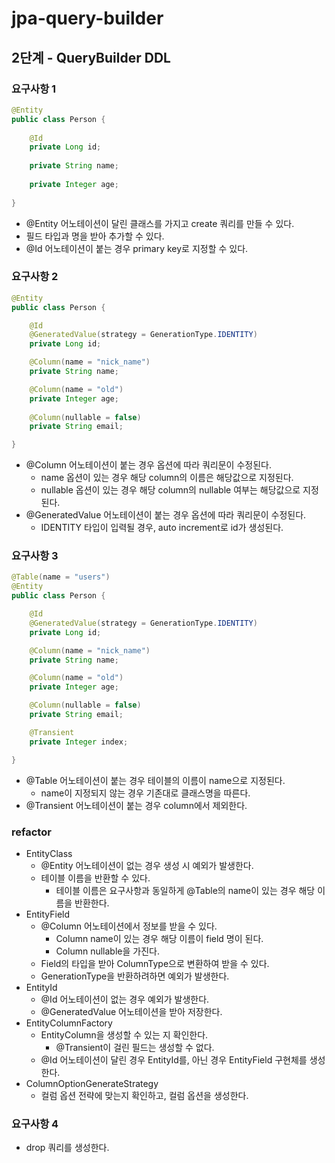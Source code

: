 # jpa-query-builder

## 2단계 - QueryBuilder DDL

### 요구사항 1
```java
@Entity
public class Person {
    
    @Id
    private Long id;
    
    private String name;
    
    private Integer age;
    
}
```
- @Entity 어노테이션이 달린 클래스를 가지고 create 쿼리를 만들 수 있다.
- 필드 타입과 명을 받아 추가할 수 있다.
- @Id 어노테이션이 붙는 경우 primary key로 지정할 수 있다.

### 요구사항 2
```java
@Entity
public class Person {

    @Id
    @GeneratedValue(strategy = GenerationType.IDENTITY)
    private Long id;

    @Column(name = "nick_name")
    private String name;

    @Column(name = "old")
    private Integer age;
    
    @Column(nullable = false)
    private String email;

}
```
- @Column 어노테이션이 붙는 경우 옵션에 따라 쿼리문이 수정된다.
  - name 옵션이 있는 경우 해당 column의 이름은 해당값으로 지정된다.
  - nullable 옵션이 있는 경우 해당 column의 nullable 여부는 해당값으로 지정된다.
- @GeneratedValue 어노테이션이 붙는 경우 옵션에 따라 쿼리문이 수정된다.
  - IDENTITY 타입이 입력될 경우, auto increment로 id가 생성된다.

### 요구사항 3
```java
@Table(name = "users")
@Entity
public class Person {

    @Id
    @GeneratedValue(strategy = GenerationType.IDENTITY)
    private Long id;

    @Column(name = "nick_name")
    private String name;

    @Column(name = "old")
    private Integer age;

    @Column(nullable = false)
    private String email;

    @Transient
    private Integer index;

}
```
- @Table 어노테이션이 붙는 경우 테이블의 이름이 name으로 지정된다.
  - name이 지정되지 않는 경우 기존대로 클래스명을 따른다.
- @Transient 어노테이션이 붙는 경우 column에서 제외한다.

### refactor
- EntityClass
  - @Entity 어노테이션이 없는 경우 생성 시 예외가 발생한다.
  - 테이블 이름을 반환할 수 있다.
    - 테이블 이름은 요구사항과 동일하게 @Table의 name이 있는 경우 해당 이름을 반환한다.
- EntityField
  - @Column 어노테이션에서 정보를 받을 수 있다.
    - Column name이 있는 경우 해당 이름이 field 명이 된다.
    - Column nullable을 가진다.
  - Field의 타입을 받아 ColumnType으로 변환하여 받을 수 있다.
  - GenerationType을 반환하려하면 예외가 발생한다.
- EntityId
  - @Id 어노테이션이 없는 경우 예외가 발생한다.
  - @GeneratedValue 어노테이션을 받아 저장한다.
- EntityColumnFactory
  - EntityColumn을 생성할 수 있는 지 확인한다.
    - @Transient이 걸린 필드는 생성할 수 없다.
  - @Id 어노테이션이 달린 경우 EntityId를, 아닌 경우 EntityField 구현체를 생성한다.
- ColumnOptionGenerateStrategy
  - 컬럼 옵션 전략에 맞는지 확인하고, 컬럼 옵션을 생성한다.

### 요구사항 4
- drop 쿼리를 생성한다.
